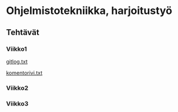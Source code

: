 # Ohjelmistotekniikka, harjoitustyö
## Tehtävät
### Viikko1
[gitlog.txt](https://github.com/h4lk0/ot-harjoitustyo/blob/master/laskarit/viikko1/gitlog.txt)

[komentorivi.txt](https://github.com/h4lk0/ot-harjoitustyo/blob/master/laskarit/viikko1/komentorivi.txt)

### Viikko2

### Viikko3
